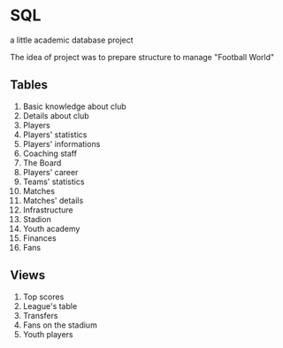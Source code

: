 # SQL
a little academic database project

The idea of project was to prepare structure to manage "Football World"

## Tables
1. Basic knowledge about club
1. Details about club
1. Players
1. Players' statistics
1. Players' informations
1. Coaching staff
1. The Board
1. Players' career
1. Teams' statistics
1. Matches
1. Matches' details
1. Infrastructure
1. Stadion
1. Youth academy
1. Finances
1. Fans
## Views
1. Top scores
2. League's table
3. Transfers
4. Fans on the stadium
5. Youth players
